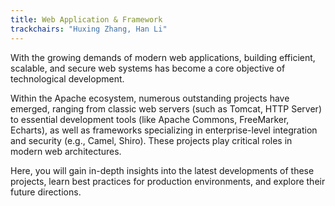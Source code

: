 ```yaml
---
title: Web Application & Framework
trackchairs: "Huxing Zhang, Han Li"
---
```


With the growing demands of modern web applications, building efficient, scalable, and secure web systems has become a core objective of technological development.  

Within the Apache ecosystem, numerous outstanding projects have emerged, ranging from classic web servers (such as Tomcat, HTTP Server) to essential development tools (like Apache Commons, FreeMarker, Echarts), as well as frameworks specializing in enterprise-level integration and security (e.g., Camel, Shiro). These projects play critical roles in modern web architectures.  

Here, you will gain in-depth insights into the latest developments of these projects, learn best practices for production environments, and explore their future directions.

